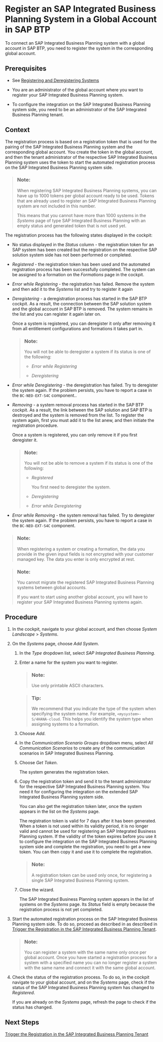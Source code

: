 <!-- loiobe85ce07823844848183a63c1bb15d17 -->

# Register an SAP Integrated Business Planning System in a Global Account in SAP BTP

To connect an SAP Integrated Business Planning system with a global account in SAP BTP, you need to register the system in the corresponding global account.



<a name="loiobe85ce07823844848183a63c1bb15d17__prereq_l4m_s5b_fhb"/>

## Prerequisites

-   See [Registering and Deregistering Systems](registering-and-deregistering-systems-2ffdaff.md)

-   You are an administrator of the global account where you want to register your SAP Integrated Business Planning system.

-   To configure the integration on the SAP Integrated Business Planning system side, you need to be an administrator of the SAP Integrated Business Planning tenant.




<a name="loiobe85ce07823844848183a63c1bb15d17__context_d5k_gxw_2pb"/>

## Context

The registration process is based on a registration token that is used for the pairing of the SAP Integrated Business Planning system and the corresponding global account. You create the token in the global account, and then the tenant administrator of the respective SAP Integrated Business Planning system uses the token to start the automated registration process on the SAP Integrated Business Planning system side.

> ### Note:  
> When registering SAP Integrated Business Planning systems, you can have up to 1000 tokens per global account ready to be used. Tokens that are already used to register an SAP Integrated Business Planning system are not included in this number.
> 
> This means that you cannot have more than 1000 systems in the *Systems* page of type SAP Integrated Business Planning with an empty status and generated token that is not used yet.

The registration process has the following states displayed in the cockpit:

-   No status displayed in the *Status* column - the registration token for an SAP system has been created but the registration on the respective SAP solution system side has not been performed or completed.

-   *Registered* - the registration token has been used and the automated registration process has been successfully completed. The system can be assigned to a formation on the *Formations* page in the cockpit.
-   *Error while Registering* - the registration has failed. Remove the system and then add it to the *Systems* list and try to register it again
-   *Deregistering* - а deregistration process has started in the SAP BTP cockpit. As a result, the connection between the SAP solution system and the global account in SAP BTP is removed. The system remains in the list and you can register it again later on.

    Once a system is registered, you can deregister it only after removing it from all entitlement configurations and formations it takes part in.

    > ### Note:  
    > You will not be able to deregister a system if its status is one of the following:
    > 
    > -   *Error while Registering*
    > 
    > -   *Deregistering*

-   *Error while Deregistering* - the deregistration has failed. Try to deregister the system again. If the problem persists, you have to report a case in the `BC-NEO-EXT-S4C` component..
-   *Removing* - a system removal process has started in the SAP BTP cockpit. As a result, the link between the SAP solution and SAP BTP is destroyed and the system is removed from the list. To register the system again, first you must add it to the list anew, and then initiate the registration procedure.

    Once a system is registered, you can only remove it if you first deregister it.

    > ### Note:  
    > You will not be able to remove a system if its status is one of the following:
    > 
    > -   *Registered*
    > 
    >     You first need to deregister the system.
    > 
    > -   *Deregistering*
    > 
    > -   *Error while Deregistering*

-   *Error while Removing* - the system removal has failed. Try to deregister the system again. If the problem persists, you have to report a case in the `BC-NEO-EXT-S4C` component.

> ### Note:  
> When registering a system or creating a formation, the data you provide in the given input fields is not encrypted with your customer managed key. The data you enter is only encrypted at rest.

> ### Note:  
> You cannot migrate the registered SAP Integrated Business Planning systems between global accounts.
> 
> If you want to start using another global account, you will have to register your SAP Integrated Business Planning systems again.



<a name="loiobe85ce07823844848183a63c1bb15d17__steps_iw4_jxw_2pb"/>

## Procedure

1.  In the cockpit, navigate to your global account, and then choose *System Landscape* \> *Systems*.

2.  On the *Systems* page, choose *Add System*.

    1.  In the *Type* dropdown list, select *SAP Integrated Business Planning*.

    2.  Enter a name for the system you want to register.

        > ### Note:  
        > Use only printable ASCII characters.

        > ### Tip:  
        > We recommend that you indicate the type of the system when specifying the system name. For example, <code><i class="varname">&lt;mysystem&gt;</i>-S/4HANA-cloud</code>. This helps you identify the system type when assigning systems to a formation.

    3.  Choose *Add*.

    4.  In the *Communication Scenario Groups* dropdown menu, select *All Communication Scenarios* to create any of the communication scenarios in SAP Integrated Business Planning.

    5.  Choose *Get Token*.

        The system generates the registration token.

    6.  Copy the registration token and send it to the tenant administrator for the respective SAP Integrated Business Planning system. You need it for configuring the integration on the extended SAP Integrated Business Planning system side.

        You can also get the registration token later, once the system appears in the list on the *Systems* page.

        The registration token is valid for 7 days after it has been generated. When a token is not used within its validity period, it is no longer valid and cannot be used for registering an SAP Integrated Business Planning system. If the validity of the token expires before you use it to configure the integration on the SAP Integrated Business Planning system side and complete the registration, you need to get a new token. You can then copy it and use it to complete the registration.

        > ### Note:  
        > A registration token can be used only once, for registering a single SAP Integrated Business Planning system.

    7.  Close the wizard.

        The SAP Integrated Business Planning system appears in the list of systems on the *Systems* page. Its *Status* field is empty because the registration process is not yet completed.


3.  Start the automated registration process on the SAP Integrated Business Planning system side. To do so, proceed as described in as described in [Trigger the Registration in the SAP Integrated Business Planning Tenant](trigger-the-registration-in-the-sap-integrated-business-planning-tenant-b06370b.md).

    > ### Note:  
    > You can register a system with the same name only once per global account. Once you have started a registration process for a system with a specified name you can no longer register a system with the same name and connect it with the same global account.

4.  Check the status of the registration process. To do so, in the cockpit navigate to your global account, and on the *Systems* page, check if the status of the SAP Integrated Business Planning system has changed to *Registered*.

    If you are already on the *Systems* page, refresh the page to check if the status has changed.




<a name="loiobe85ce07823844848183a63c1bb15d17__postreq_a24_pnx_2pb"/>

## Next Steps

[Trigger the Registration in the SAP Integrated Business Planning Tenant](trigger-the-registration-in-the-sap-integrated-business-planning-tenant-b06370b.md)

